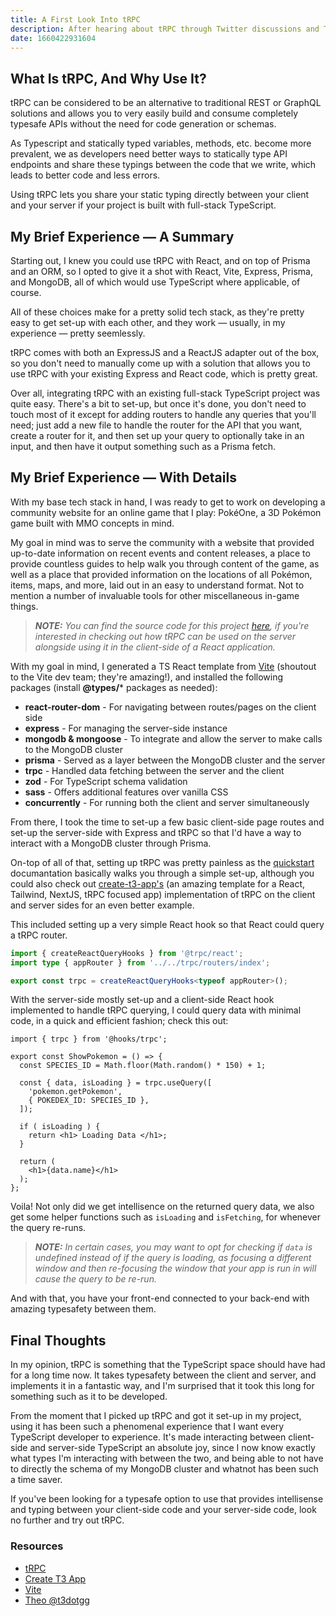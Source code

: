 ```yaml
---
title: A First Look Into tRPC
description: After hearing about tRPC through Twitter discussions and Theo's (@t3dotgg) video presentations and recognizing its ability to streamline the development of end-to-end APIs with robust type support, I was eager to dive into it.
date: 1660422931604
---
```




## What Is tRPC, And Why Use It?
tRPC can be considered to be an alternative to traditional REST or GraphQL solutions and allows you to very easily build and consume completely typesafe APIs without the need for code generation or schemas.

As Typescript and statically typed variables, methods, etc. become more prevalent, we as developers need better ways to statically type API endpoints and share these typings between the code that we write, which leads to better code and less errors.

Using tRPC lets you share your static typing directly between your client and your server if your project is built with full-stack TypeScript.



## My Brief Experience &mdash; A Summary
Starting out, I knew you could use tRPC with React, and on top of Prisma and an ORM, so I opted to give it a shot with React, Vite, Express, Prisma, and MongoDB, all of which would use TypeScript where applicable, of course.

All of these choices make for a pretty solid tech stack, as they're pretty easy to get set-up with each other, and they work &mdash; usually, in my experience &mdash; pretty seemlessly.

tRPC comes with both an ExpressJS and a ReactJS adapter out of the box, so you don't need to manually come up with a solution that allows you to use tRPC with your existing Express and React code, which is pretty great.

Over all, integrating tRPC with an existing full-stack TypeScript project was quite easy. There's a bit to set-up, but once it's done, you don't need to touch most of it except for adding routers to handle any queries that you'll need; just add a new file to handle the router for the API that you want, create a router for it, and then set up your query to optionally take in an input, and then have it output something such as a Prisma fetch.



## My Brief Experience &mdash; With Details
With my base tech stack in hand, I was ready to get to work on developing a community website for an online game that I play: Pok&eacute;One, a 3D Pok&eacute;mon game built with MMO concepts in mind.

My goal in mind was to serve the community with a website that provided up-to-date information on recent events and content releases, a place to provide countless guides to help walk you through content of the game, as well as a place that provided information on the locations of all Pok&eacute;mon, items, maps, and more, laid out in an easy to understand format. Not to mention a number of invaluable tools for other miscellaneous in-game things.

> ***NOTE:** You can find the source code for this project [here](https://github.com/Toxocious/fleiya-dashboard/), if you're interested in checking out how tRPC can be used on the server alongside using it in the client-side of a React application.*

With my goal in mind, I generated a TS React template from [Vite](https://github.com/vitejs/vite) (shoutout to the Vite dev team; they're amazing!), and installed the following packages (install **@types/*** packages as needed):

- **react-router-dom** - For navigating between routes/pages on the client side
- **express** - For managing the server-side instance
- **mongodb & mongoose** - To integrate and allow the server to make calls to the MongoDB cluster
- **prisma** - Served as a layer between the MongoDB cluster and the server
- **trpc** - Handled data fetching between the server and the client
- **zod** - For TypeScript schema validation
- **sass** - Offers additional features over vanilla CSS
- **concurrently** - For running both the client and server simultaneously

From there, I took the time to set-up a few basic client-side page routes and set-up the server-side with Express and tRPC so that I'd have a way to interact with a MongoDB cluster through Prisma.

On-top of all of that, setting up tRPC was pretty painless as the [quickstart](https://trpc.io/docs/quickstart) documantation basically walks you through a simple set-up, although you could also check out [create-t3-app's](https://github.com/t3-oss/create-t3-app) (an amazing template for a React, Tailwind, NextJS, tRPC focused app) implementation of tRPC on the client and server sides for an even better example.

This included setting up a very simple React hook so that React could query a tRPC router.
```ts
import { createReactQueryHooks } from '@trpc/react';
import type { appRouter } from '../../trpc/routers/index';

export const trpc = createReactQueryHooks<typeof appRouter>();
```

With the server-side mostly set-up and a client-side React hook implemented to handle tRPC querying, I could query data with minimal code, in a quick and efficient fashion; check this out:

```tsx
import { trpc } from '@hooks/trpc';

export const ShowPokemon = () => {
  const SPECIES_ID = Math.floor(Math.random() * 150) + 1;

  const { data, isLoading } = trpc.useQuery([
    'pokemon.getPokemon',
    { POKEDEX_ID: SPECIES_ID },
  ]);

  if ( isLoading ) {
    return <h1> Loading Data </h1>;
  }

  return (
    <h1>{data.name}</h1>
  );
};
```

Voila! Not only did we get intellisence on the returned query data, we also get some helper functions such as ``isLoading`` and ``isFetching``, for whenever the query re-runs.

> ***NOTE:** In certain cases, you may want to opt for checking if ``data`` is undefined instead of if the query is loading, as focusing a different window and then re-focusing the window that your app is run in will cause the query to be re-run.*

And with that, you have your front-end connected to your back-end with amazing typesafety between them.

## Final Thoughts
In my opinion, tRPC is something that the TypeScript space should have had for a long time now. It takes typesafety between the client and server, and implements it in a fantastic way, and I'm surprised that it took this long for something such as it to be developed.

From the moment that I picked up tRPC and got it set-up in my project, using it has been such a phenomenal experience that I want every TypeScript developer to experience. It's made interacting between client-side and server-side TypeScript an absolute joy, since I now know exactly what types I'm interacting with between the two, and being able to not have to directly the schema of my MongoDB cluster and whatnot has been such a time saver.

If you've been looking for a typesafe option to use that provides intellisense and typing between your client-side code and your server-side code, look no further and try out tRPC.

### Resources
- [tRPC](https://trpc.io/)
- [Create T3 App](https://github.com/t3-oss/create-t3-app)
- [Vite](https://github.com/vitejs/vite)
- [Theo @t3dotgg](https://twitter.com/t3dotgg)
